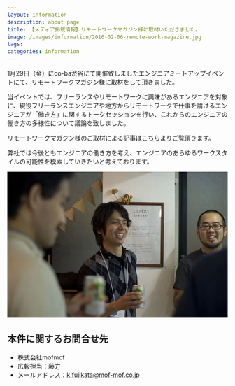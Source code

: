 ```yaml
---
layout: information
description: about page
title: 【メディア掲載情報】リモートワークマガジン様に取材いただきました。
image: /images/information/2016-02-06-remote-work-magazine.jpg
tags:
categories: information
---
```


1月29日（金）にco-ba渋谷にて開催致しましたエンジニアミートアップイベントにて、リモートワークマガジン様に取材をして頂きました。

当イベントでは、フリーランスやリモートワークに興味があるエンジニアを対象に、現役フリーランスエンジニアや地方からリモートワークで仕事を請けるエンジニアが「働き方」に関するトークセッションを行い、これからのエンジニアの働き方の多様性について議論を致しました。

リモートワークマガジン様のご取材による記事は[こちら](http://cast-er.com/remo/report20160129/)よりご覧頂きます。

弊社では今後ともエンジニアの働き方を考え、エンジニアのあらゆるワークスタイルの可能性を模索していきたいと考えております。

![イベントの様子](/images/information/remoteworkmag.jpg)

## 本件に関するお問合せ先

- 株式会社mofmof
- 広報担当：藤方
- メールアドレス：k.fujikata@mof-mof.co.jp
